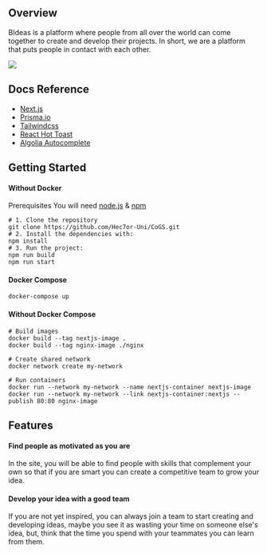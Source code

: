## Overview
BIdeas is a platform where people from all over the world can come together to create and develop their projects. In short, we are a platform that puts people in contact with each other.

![](https://i.imgur.com/OZPn1CY.png)

## Docs Reference
* [Next.js](https://nextjs.org/)
* [Prisma.io](https://www.prisma.io/)
* [Tailwindcss](https://tailwindcss.com/docs)
* [React Hot Toast](https://react-hot-toast.com/)
* [Algolia Autocomplete](https://github.com/algolia/autocomplete)

## Getting Started
#### Without Docker
Prerequisites
You will need [node.js](https://nodejs.org/es/) & [npm](https://www.npmjs.com/)
```
# 1. Clone the repository
git clone https://github.com/Hec7or-Uni/CoGS.git
# 2. Install the dependencies with:
npm install
# 3. Run the project:
npm run build
npm run start
```
#### Docker Compose
```
docker-compose up
```
#### Without Docker Compose
```
# Build images
docker build --tag nextjs-image .
docker build --tag nginx-image ./nginx

# Create shared network
docker network create my-network

# Run containers
docker run --network my-network --name nextjs-container nextjs-image
docker run --network my-network --link nextjs-container:nextjs --publish 80:80 nginx-image
```



## Features
#### Find people as motivated as you are
In the site, you will be able to find people with skills that complement your own so that if you are smart you can create a competitive team to grow your idea. 

#### Develop your idea with a good team
If you are not yet inspired, you can always join a team to start creating and developing ideas, maybe you see it as wasting your time on someone else's idea, but, think that the time you spend with your teammates you can learn from them.
